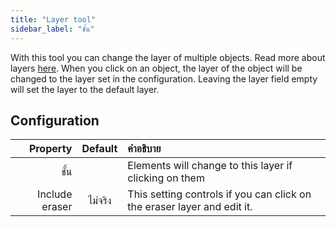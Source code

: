 ```yaml
---
title: "Layer tool"
sidebar_label: "ชั้น"
---
```


With this tool you can change the layer of multiple objects. Read more about layers [here](../layers.md). When you click on an object, the layer of the object will be changed to the layer set in the configuration. Leaving the layer field empty will set the layer to the default layer.

## Configuration

|       Property | Default | คำอธิบาย                                                                |
| --------------:|:-------:|:----------------------------------------------------------------------- |
|           ชั้น |         | Elements will change to this layer if clicking on them                  |
| Include eraser | ไม่จริง | This setting controls if you can click on the eraser layer and edit it. |
